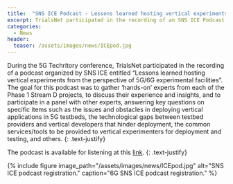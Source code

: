 ```yaml
---
title:  "SNS ICE Podcast - Lessons learned hosting vertical experiments from the perspective of 5G/6G experimental facilities"
excerpt: TrialsNet participated in the recording of an SNS ICE Podcast on Lessons learned hosting vertical experiments from the perspective of 5G/6G experimental facilities.
categories: 
  - News
header:
  teaser: /assets/images/news/ICEpod.jpg
---
```


During the 5G Techritory conference, TrialsNet participated in the recording of a podcast organized by SNS ICE entitled “Lessons learned hosting vertical experiments from the perspective of 5G/6G experimental facilities”. The goal for this podcast was to gather ‘hands-on’ experts from each of the Phase 1 Stream D projects, to discuss their experience and insights, and to participate in a panel with other experts, answering key questions on specific items such as the issues and obstacles in deploying vertical applications in 5G testbeds, the technological gaps between testbed providers and vertical developers that hinder deployment, the common services/tools to be provided to vertical experimenters for deployment and testing, and others.
{: .text-justify}

The podcast is available for listening at this [link](https://rss.com/podcasts/snsice/1782028/).
{: .text-justify}

{% include figure image_path="/assets/images/news/ICEpod.jpg" alt="SNS ICE podcast registration." caption="6G SNS ICE podcast registration." %}



